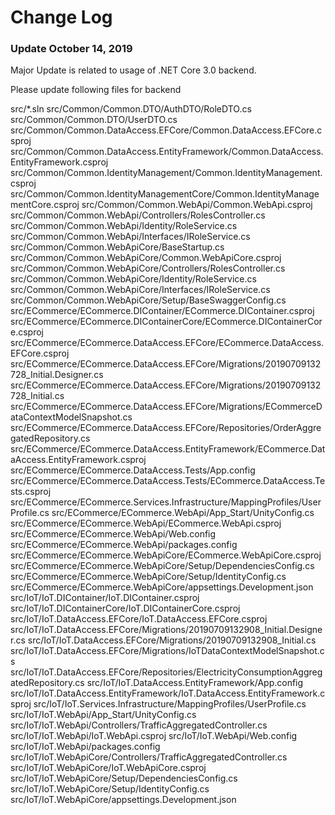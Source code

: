 # Change Log

### Update October 14, 2019

Major Update is related to usage of .NET Core 3.0 backend.

Please update following files for backend

src/*.sln
src/Common/Common.DTO/AuthDTO/RoleDTO.cs
src/Common/Common.DTO/UserDTO.cs
src/Common/Common.DataAccess.EFCore/Common.DataAccess.EFCore.csproj
src/Common/Common.DataAccess.EntityFramework/Common.DataAccess.EntityFramework.csproj
src/Common/Common.IdentityManagement/Common.IdentityManagement.csproj
src/Common/Common.IdentityManagementCore/Common.IdentityManagementCore.csproj
src/Common/Common.WebApi/Common.WebApi.csproj
src/Common/Common.WebApi/Controllers/RolesController.cs
src/Common/Common.WebApi/Identity/RoleService.cs
src/Common/Common.WebApi/Interfaces/IRoleService.cs
src/Common/Common.WebApiCore/BaseStartup.cs
src/Common/Common.WebApiCore/Common.WebApiCore.csproj
src/Common/Common.WebApiCore/Controllers/RolesController.cs
src/Common/Common.WebApiCore/Identity/RoleService.cs
src/Common/Common.WebApiCore/Interfaces/IRoleService.cs
src/Common/Common.WebApiCore/Setup/BaseSwaggerConfig.cs
src/ECommerce/ECommerce.DIContainer/ECommerce.DIContainer.csproj
src/ECommerce/ECommerce.DIContainerCore/ECommerce.DIContainerCore.csproj
src/ECommerce/ECommerce.DataAccess.EFCore/ECommerce.DataAccess.EFCore.csproj
src/ECommerce/ECommerce.DataAccess.EFCore/Migrations/20190709132728_Initial.Designer.cs
src/ECommerce/ECommerce.DataAccess.EFCore/Migrations/20190709132728_Initial.cs
src/ECommerce/ECommerce.DataAccess.EFCore/Migrations/ECommerceDataContextModelSnapshot.cs
src/ECommerce/ECommerce.DataAccess.EFCore/Repositories/OrderAggregatedRepository.cs
src/ECommerce/ECommerce.DataAccess.EntityFramework/ECommerce.DataAccess.EntityFramework.csproj
src/ECommerce/ECommerce.DataAccess.Tests/App.config
src/ECommerce/ECommerce.DataAccess.Tests/ECommerce.DataAccess.Tests.csproj
src/ECommerce/ECommerce.Services.Infrastructure/MappingProfiles/UserProfile.cs
src/ECommerce/ECommerce.WebApi/App_Start/UnityConfig.cs
src/ECommerce/ECommerce.WebApi/ECommerce.WebApi.csproj
src/ECommerce/ECommerce.WebApi/Web.config
src/ECommerce/ECommerce.WebApi/packages.config
src/ECommerce/ECommerce.WebApiCore/ECommerce.WebApiCore.csproj
src/ECommerce/ECommerce.WebApiCore/Setup/DependenciesConfig.cs
src/ECommerce/ECommerce.WebApiCore/Setup/IdentityConfig.cs
src/ECommerce/ECommerce.WebApiCore/appsettings.Development.json
src/IoT/IoT.DIContainer/IoT.DIContainer.csproj
src/IoT/IoT.DIContainerCore/IoT.DIContainerCore.csproj
src/IoT/IoT.DataAccess.EFCore/IoT.DataAccess.EFCore.csproj
src/IoT/IoT.DataAccess.EFCore/Migrations/20190709132908_Initial.Designer.cs
src/IoT/IoT.DataAccess.EFCore/Migrations/20190709132908_Initial.cs
src/IoT/IoT.DataAccess.EFCore/Migrations/IoTDataContextModelSnapshot.cs
src/IoT/IoT.DataAccess.EFCore/Repositories/ElectricityConsumptionAggregatedRepository.cs
src/IoT/IoT.DataAccess.EntityFramework/App.config
src/IoT/IoT.DataAccess.EntityFramework/IoT.DataAccess.EntityFramework.csproj
src/IoT/IoT.Services.Infrastructure/MappingProfiles/UserProfile.cs
src/IoT/IoT.WebApi/App_Start/UnityConfig.cs
src/IoT/IoT.WebApi/Controllers/TrafficAggregatedController.cs
src/IoT/IoT.WebApi/IoT.WebApi.csproj
src/IoT/IoT.WebApi/Web.config
src/IoT/IoT.WebApi/packages.config
src/IoT/IoT.WebApiCore/Controllers/TrafficAggregatedController.cs
src/IoT/IoT.WebApiCore/IoT.WebApiCore.csproj
src/IoT/IoT.WebApiCore/Setup/DependenciesConfig.cs
src/IoT/IoT.WebApiCore/Setup/IdentityConfig.cs
src/IoT/IoT.WebApiCore/appsettings.Development.json
